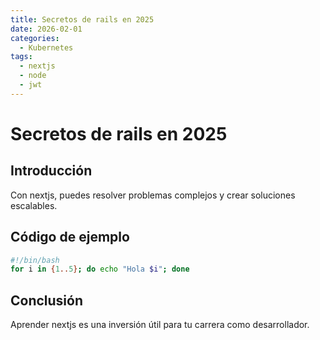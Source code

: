 ```yaml
---
title: Secretos de rails en 2025
date: 2026-02-01
categories:
  - Kubernetes
tags:
  - nextjs
  - node
  - jwt
---
```


# Secretos de rails en 2025

## Introducción

Con nextjs, puedes resolver problemas complejos y crear soluciones escalables.

## Código de ejemplo

```bash
#!/bin/bash
for i in {1..5}; do echo "Hola $i"; done
```

## Conclusión

Aprender nextjs es una inversión útil para tu carrera como desarrollador.